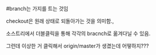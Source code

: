 #branch는 가지를 트는 것임


checkout은 원래 상태로 되돌아가는 것을 의미함.,


소스트리에서 더블클릭을 통해 각각의 bracnch로 옮겨다닐 수 있음.


그런데 이상한 거 클릭해서 origin/master가 생겼는데 어떻하지???